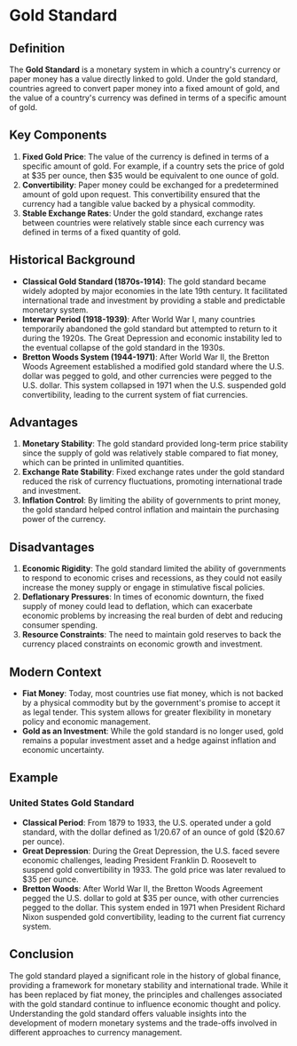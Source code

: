 # Gold Standard

## Definition
The **Gold Standard** is a monetary system in which a country's currency or paper money has a value directly linked to gold. Under the gold standard, countries agreed to convert paper money into a fixed amount of gold, and the value of a country's currency was defined in terms of a specific amount of gold.

## Key Components
1. **Fixed Gold Price**: The value of the currency is defined in terms of a specific amount of gold. For example, if a country sets the price of gold at $35 per ounce, then $35 would be equivalent to one ounce of gold.
2. **Convertibility**: Paper money could be exchanged for a predetermined amount of gold upon request. This convertibility ensured that the currency had a tangible value backed by a physical commodity.
3. **Stable Exchange Rates**: Under the gold standard, exchange rates between countries were relatively stable since each currency was defined in terms of a fixed quantity of gold.

## Historical Background
- **Classical Gold Standard (1870s-1914)**: The gold standard became widely adopted by major economies in the late 19th century. It facilitated international trade and investment by providing a stable and predictable monetary system.
- **Interwar Period (1918-1939)**: After World War I, many countries temporarily abandoned the gold standard but attempted to return to it during the 1920s. The Great Depression and economic instability led to the eventual collapse of the gold standard in the 1930s.
- **Bretton Woods System (1944-1971)**: After World War II, the Bretton Woods Agreement established a modified gold standard where the U.S. dollar was pegged to gold, and other currencies were pegged to the U.S. dollar. This system collapsed in 1971 when the U.S. suspended gold convertibility, leading to the current system of fiat currencies.

## Advantages
1. **Monetary Stability**: The gold standard provided long-term price stability since the supply of gold was relatively stable compared to fiat money, which can be printed in unlimited quantities.
2. **Exchange Rate Stability**: Fixed exchange rates under the gold standard reduced the risk of currency fluctuations, promoting international trade and investment.
3. **Inflation Control**: By limiting the ability of governments to print money, the gold standard helped control inflation and maintain the purchasing power of the currency.

## Disadvantages
1. **Economic Rigidity**: The gold standard limited the ability of governments to respond to economic crises and recessions, as they could not easily increase the money supply or engage in stimulative fiscal policies.
2. **Deflationary Pressures**: In times of economic downturn, the fixed supply of money could lead to deflation, which can exacerbate economic problems by increasing the real burden of debt and reducing consumer spending.
3. **Resource Constraints**: The need to maintain gold reserves to back the currency placed constraints on economic growth and investment.

## Modern Context
- **Fiat Money**: Today, most countries use fiat money, which is not backed by a physical commodity but by the government's promise to accept it as legal tender. This system allows for greater flexibility in monetary policy and economic management.
- **Gold as an Investment**: While the gold standard is no longer used, gold remains a popular investment asset and a hedge against inflation and economic uncertainty.

## Example
### United States Gold Standard
- **Classical Period**: From 1879 to 1933, the U.S. operated under a gold standard, with the dollar defined as 1/20.67 of an ounce of gold ($20.67 per ounce).
- **Great Depression**: During the Great Depression, the U.S. faced severe economic challenges, leading President Franklin D. Roosevelt to suspend gold convertibility in 1933. The gold price was later revalued to $35 per ounce.
- **Bretton Woods**: After World War II, the Bretton Woods Agreement pegged the U.S. dollar to gold at $35 per ounce, with other currencies pegged to the dollar. This system ended in 1971 when President Richard Nixon suspended gold convertibility, leading to the current fiat currency system.

## Conclusion
The gold standard played a significant role in the history of global finance, providing a framework for monetary stability and international trade. While it has been replaced by fiat money, the principles and challenges associated with the gold standard continue to influence economic thought and policy. Understanding the gold standard offers valuable insights into the development of modern monetary systems and the trade-offs involved in different approaches to currency management.

